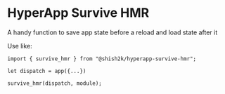 HyperApp Survive HMR
====================

A handy function to save app state before a reload and load state after it

Use like:

```
import { survive_hmr } from "@shish2k/hyperapp-survive-hmr";

let dispatch = app({...})

survive_hmr(dispatch, module);
```
